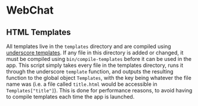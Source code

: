 # WebChat

## HTML Templates

All templates live in the `templates` directory and are compiled using [underscore templates](http://underscorejs.org/#template). If any file in this directory is added or changed, it must be compiled using `bin/compile-templates` before it can be used in the app. This script simply takes every file in the templates directory, runs it through the underscore `template` function, and outputs the resulting function to the global object `Templates`, with the key being whatever the file name was (i.e. a file called `title.html` would be accessible in `Templates["title"]`). This is done for performance reasons, to avoid having to compile templates each time the app is launched.